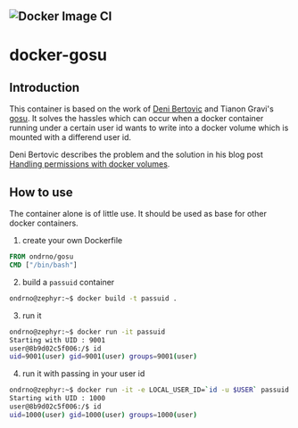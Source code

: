 ![Docker Image CI](https://github.com/ondrno/docker-gosu/actions/workflows/docker-image.yml/badge.svg)
----

# docker-gosu
## Introduction
This container is based on the work of [Deni Bertovic](https://denibertovic.com/) and Tianon Gravi's [gosu](https://github.com/tianon/gosu).
It solves the hassles which can occur when a docker container running under a certain user id wants to write into a docker volume which is 
mounted with a differend user id.

Deni Bertovic describes the problem and the solution in his blog post [Handling permissions with docker volumes](https://denibertovic.com/posts/handling-permissions-with-docker-volumes/).

## How to use
The container alone is of little use. It should be used as base for other 
docker containers.

1) create your own Dockerfile

```Dockerfile
FROM ondrno/gosu
CMD ["/bin/bash"]
```

2) build a ``passuid`` container 

```Bash
ondrno@zephyr:~$ docker build -t passuid .
```

3) run it 

```Bash 
ondrno@zephyr:~$ docker run -it passuid
Starting with UID : 9001
user@8b9d02c5f006:/$ id
uid=9001(user) gid=9001(user) groups=9001(user)
```
 
4) run it with passing in your user id

```Bash 
ondrno@zephyr:~$ docker run -it -e LOCAL_USER_ID=`id -u $USER` passuid
Starting with UID : 1000
user@8b9d02c5f006:/$ id
uid=1000(user) gid=1000(user) groups=1000(user)
``` 
